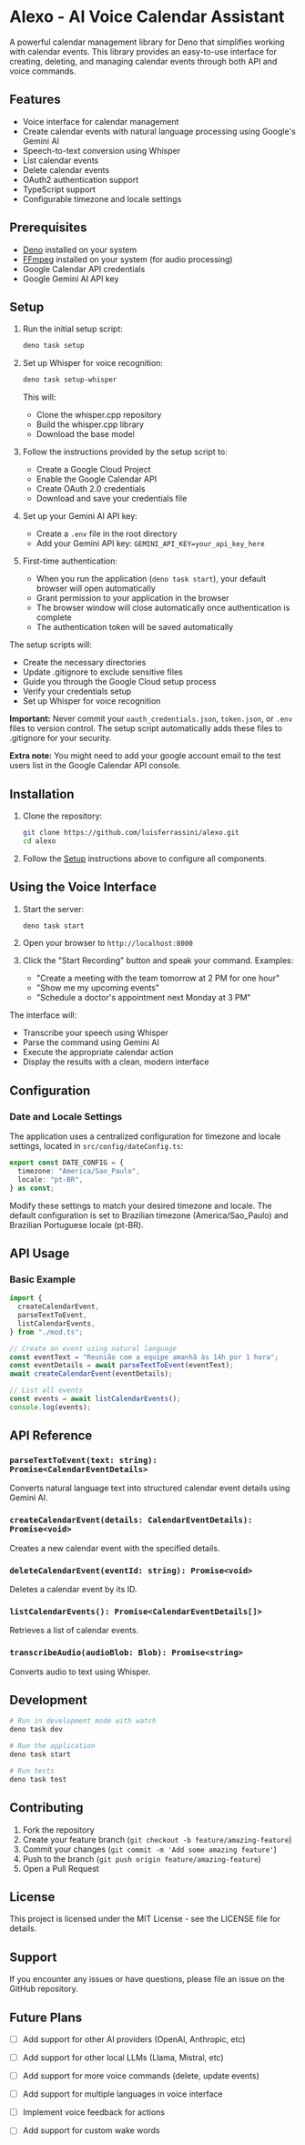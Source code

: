 # Alexo - AI Voice Calendar Assistant

A powerful calendar management library for Deno that simplifies working with calendar events. This library provides an easy-to-use interface for creating, deleting, and managing calendar events through both API and voice commands.

## Features

- Voice interface for calendar management
- Create calendar events with natural language processing using Google's Gemini AI
- Speech-to-text conversion using Whisper
- List calendar events
- Delete calendar events
- OAuth2 authentication support
- TypeScript support
- Configurable timezone and locale settings

## Prerequisites

- [Deno](https://deno.land/) installed on your system
- [FFmpeg](https://ffmpeg.org/) installed on your system (for audio processing)
- Google Calendar API credentials
- Google Gemini AI API key

## Setup

1. Run the initial setup script:
   ```bash
   deno task setup
   ```

2. Set up Whisper for voice recognition:
   ```bash
   deno task setup-whisper
   ```
   This will:
   - Clone the whisper.cpp repository
   - Build the whisper.cpp library
   - Download the base model

3. Follow the instructions provided by the setup script to:
   - Create a Google Cloud Project
   - Enable the Google Calendar API
   - Create OAuth 2.0 credentials
   - Download and save your credentials file

4. Set up your Gemini AI API key:
   - Create a `.env` file in the root directory
   - Add your Gemini API key: `GEMINI_API_KEY=your_api_key_here`

5. First-time authentication:
   - When you run the application (`deno task start`), your default browser will open automatically
   - Grant permission to your application in the browser
   - The browser window will close automatically once authentication is complete
   - The authentication token will be saved automatically

The setup scripts will:
- Create the necessary directories
- Update .gitignore to exclude sensitive files
- Guide you through the Google Cloud setup process
- Verify your credentials setup
- Set up Whisper for voice recognition

**Important:** Never commit your `oauth_credentials.json`, `token.json`, or `.env` files to version control. The setup script automatically adds these files to .gitignore for your security.

**Extra note:** You might need to add your google account email to the test users list in the Google Calendar API console.

## Installation

1. Clone the repository:
   ```bash
   git clone https://github.com/luisferrassini/alexo.git
   cd alexo
   ```

2. Follow the [Setup](#setup) instructions above to configure all components.

## Using the Voice Interface

1. Start the server:
   ```bash
   deno task start
   ```

2. Open your browser to `http://localhost:8000`

3. Click the "Start Recording" button and speak your command. Examples:
   - "Create a meeting with the team tomorrow at 2 PM for one hour"
   - "Show me my upcoming events"
   - "Schedule a doctor's appointment next Monday at 3 PM"

The interface will:
- Transcribe your speech using Whisper
- Parse the command using Gemini AI
- Execute the appropriate calendar action
- Display the results with a clean, modern interface

## Configuration

### Date and Locale Settings

The application uses a centralized configuration for timezone and locale settings, located in `src/config/dateConfig.ts`:

```typescript
export const DATE_CONFIG = {
  timezone: "America/Sao_Paulo",
  locale: "pt-BR",
} as const;
```

Modify these settings to match your desired timezone and locale. The default configuration is set to Brazilian timezone (America/Sao_Paulo) and Brazilian Portuguese locale (pt-BR).

## API Usage

### Basic Example
```typescript
import {
  createCalendarEvent,
  parseTextToEvent,
  listCalendarEvents,
} from "./mod.ts";

// Create an event using natural language
const eventText = "Reunião com a equipe amanhã às 14h por 1 hora";
const eventDetails = await parseTextToEvent(eventText);
await createCalendarEvent(eventDetails);

// List all events
const events = await listCalendarEvents();
console.log(events);
```

## API Reference

### `parseTextToEvent(text: string): Promise<CalendarEventDetails>`
Converts natural language text into structured calendar event details using Gemini AI.

### `createCalendarEvent(details: CalendarEventDetails): Promise<void>`
Creates a new calendar event with the specified details.

### `deleteCalendarEvent(eventId: string): Promise<void>`
Deletes a calendar event by its ID.

### `listCalendarEvents(): Promise<CalendarEventDetails[]>`
Retrieves a list of calendar events.

### `transcribeAudio(audioBlob: Blob): Promise<string>`
Converts audio to text using Whisper.

## Development

```bash
# Run in development mode with watch
deno task dev

# Run the application
deno task start

# Run tests
deno task test
```

## Contributing

1. Fork the repository
2. Create your feature branch (`git checkout -b feature/amazing-feature`)
3. Commit your changes (`git commit -m 'Add some amazing feature'`)
4. Push to the branch (`git push origin feature/amazing-feature`)
5. Open a Pull Request

## License

This project is licensed under the MIT License - see the LICENSE file for details.

## Support

If you encounter any issues or have questions, please file an issue on the GitHub repository.

## Future Plans

- [ ] Add support for other AI providers (OpenAI, Anthropic, etc)
- [ ] Add support for other local LLMs (Llama, Mistral, etc)
- [ ] Add support for more voice commands (delete, update events)
- [ ] Add support for multiple languages in voice interface
- [ ] Implement voice feedback for actions
- [ ] Add support for custom wake words

